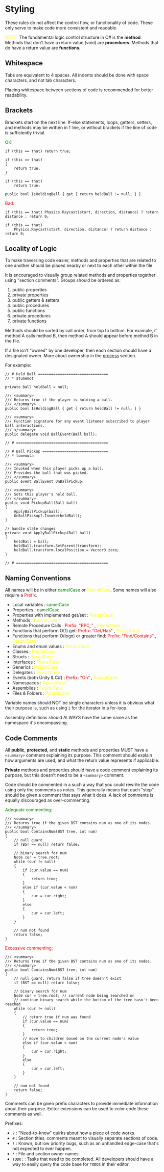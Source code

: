 # Styling
These rules do not affect the control flow, or functionality of code. These only serve to make code more consistent and readable.

<span style="color:yellow">NOTE:</span> The fundamental logic control structure in C# is the **method**. Methods that don't have a return value (void) are **procedures**. Methods that do have a return value are **functions**.

## Whitespace

Tabs are equivalent to 4 spaces. All indents should be done with space characters, and not tab characters. 

Placing whitespace between sections of code is recommended for better readability.

## Brackets

Brackets start on the next line. If-else statements, loops, getters, setters, and methods may be written in 1 line, or without brackets if the line of code is sufficiently trivial.

<span style="color:green">OK:</span>
```
if (this == that) return true;

if (this == that)
{
    return true;
}

if (this == that)
    return true;

public bool IsHoldingBall { get { return heldBall != null; } }
```

<span style="color:red">Bad:</span>
```
if (this == that) Physics.Raycast(start, direction, distance) ? return distance : return 0;

if (this == that)
    Physics.Raycast(start, direction, distance) ? return distance : return 0;
```

## Locality of Logic

To make traversing code easier, methods and properties that are related to one another should be placed nearby or next to each other within the file.

It is encouraged to visually group related methods and properties together using "section comments". Groups should be ordered as:

1. public properties
2. private properties
3. public getters & setters
3. public procedures
4. public functions
5. private procedures
6. private functions

Methods should be sorted by call order, from top to bottom. For example, if method A calls method B, then method A should appear before method B in the file.

If a file isn't "owned" by one developer, then each section should have a designated owner. More about ownership in the [process](Process.md) section.

For example:
```
// # Held Ball ================================
// * atumemot

private Ball heldBall = null;

/// <summary>
/// Returns true if the player is holding a ball.
/// </summary>
public bool IsHoldingBall { get { return heldBall != null; } }

/// <summary>
/// Function signature for any event listener subscribed to player ball interactions.
/// </summary>
public delegate void BallEvent(Ball ball);

// # ==========================================

// # Ball Pickup ==============================
// * tomemuta

/// <summary>
/// Invoked when this player picks up a ball.
/// Provides the ball that was picked.
/// </summary>
public event BallEvent OnBallPickup;

/// <summary>
/// Sets this player's held ball.
/// </summary>
public void PickupBall(Ball ball)
{
    ApplyBallPickup(ball);
    OnBallPickup?.Invoke(heldBall);
}

// handle state changes
private void ApplyBallPickup(Ball ball)
{
    heldBall = ball;
    heldBall.transform.SetParent(transform);
    heldBall.transform.localPosition = Vector3.zero;
}

// # ==========================================
```

## Naming Conventions

All names will be in either <span style="color:green">camelCase</span> or <span style="color:yellow">PascalCase</span>. Some names will also require a <span style="color:red">Prefix</span>.

- Local variables : <span style="color:green">camelCase</span>
- Properties : <span style="color:green">camelCase</span>
- Properties with implemented get/set : <span style="color:yellow">PascalCase</span>
- Methods : <span style="color:yellow">PascalCase</span>
- Remote Procedure Calls : <span style="color:red">Prefix: "RPC_"</span> , <span style="color:yellow">PascalCase</span>
- Functions that perform O(1) get: <span style="color:red">Prefix: "Get/Has"</span> , <span style="color:yellow">PascalCase</span>
- Functions that perform O(logn) or greater find: <span style="color:red">Prefix: "Find/Contains"</span> , <span style="color:yellow">PascalCase</span>
- Enums and enum values : <span style="color:yellow">PascalCase</span>
- Classes : <span style="color:yellow">PascalCase</span>
- Structs : <span style="color:yellow">PascalCase</span>
- Interfaces : <span style="color:yellow">PascalCase</span>
- Generics : <span style="color:yellow">PascalCase</span>
- Delegates : <span style="color:yellow">PascalCase</span>
- Events (both Unity & C#) : <span style="color:red">Prefix: "On"</span> , <span style="color:yellow">PascalCase</span>
- Namespaces : <span style="color:yellow">PascalCase</span>
- Assemblies : <span style="color:yellow">PascalCase</span>
- Files & Folders : <span style="color:yellow">PascalCase</span>

Variable names should NOT be single characters unless it is obvious what their purpose is, such 
as using `i` for the iterator in a for-loop.

Assembly definitions should ALWAYS have the same name as the namespace it's encompassing.

## Code Comments

All **public**, **protected**, and **static** methods and properties MUST have a `<summary>` comment explaining its purpose. This comment should explain how arguments are used, and what the return value represents if applicable.

**Private** methods and properties should have a code comment explaining its purpose, but this doesn't need to be a `<summary>` comment.

Code should be commented in a such a way that you could rewrite the code using only the comments as notes. This generally means that each "step" should be given a comment that says what it does. A lack of comments is equally discouraged as over-commenting.

<span style="color:green">Adequate commenting:</span>
```
/// <summary>
/// Returns true if the given BST contains num as one of its nodes.
/// </summary>
public bool ContainsNum(BST tree, int num)
{
    // null guard
    if (BST == null) return false;

    // binary search for num
    Node cur = tree.root;
    while (cur != null)
    {
        if (cur.value == num)
        {
            return true;
        }
        else if (cur.value < num)
        {
            cur = cur.right;
        }
        else
        {
            cur = cur.left;
        }
    }

    // num not found
    return false;
}
```

<span style="color:red">Excessive commenting:</span>
```
/// <summary>
/// Returns true if the given BST contains num as one of its nodes.
/// </summary>
public bool ContainsNum(BST tree, int num)
{
    // null guard, return false if tree doesn't exist
    if (BST == null) return false;

    // binary search for num
    Node cur = tree.root; // current node being searched on
    // continue binary search while the bottom of the tree hasn't been reached
    while (cur != null)
    {
        // return true if num was found
        if (cur.value == num)
        {
            return true;
        }
        // move to children based on the current node's value
        else if (cur.value < num)
        {
            cur = cur.right;
        }
        else
        {
            cur = cur.left;
        }
    }

    // num not found
    return false;
}
```

Comments can be given prefix characters to provide immediate information about their purpose. Editor extensions can be used to color code these comments as well.

Prefixes:
- `?` : "Need-to-know" quirks about how a piece of code works.
- `#` : Section titles, comments meant to visually separate sections of code.
- `!` : Known, but low priority bugs, such as an unhandled edge-case that's not expected to ever happen.
- `*` : File and section owner names.
- `TODO:` : Tasks that need to be completed. All developers should have a way to easily query the code base for `TODO`s in their editor.
